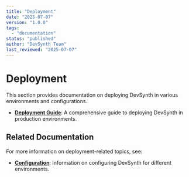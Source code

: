 ```yaml
---
title: "Deployment"
date: "2025-07-07"
version: "1.0.0"
tags:
  - "documentation"
status: "published"
author: "DevSynth Team"
last_reviewed: "2025-07-07"
---
```


# Deployment

This section provides documentation on deploying DevSynth in various environments and configurations.

- **[Deployment Guide](deployment_guide.md)**: A comprehensive guide to deploying DevSynth in production environments.

## Related Documentation

For more information on deployment-related topics, see:

- **[Configuration](../user_guides/configuration.md)**: Information on configuring DevSynth for different environments.
